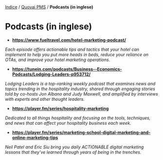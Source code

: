 [Indice](index.md) / [Quovai PMS](quovai-pms-it.md) / **Podcasts (in inglese)**

# Podcasts (in inglese)

- **https://www.fueltravel.com/hotel-marketing-podcast/**

*Each episode offers actionable tips and tactics that your hotel can implement to help you put more heads in beds, reduce your reliance on OTAs, and improve your hotel marketing operations.* 

- **https://tunein.com/podcasts/Business--Economics-Podcasts/Lodging-Leaders-p953712/**

*Lodging Leaders is a top-ranking weekly podcast that examines news and topics trending in the hospitality industry, shared through engaging stories told by co-hosts Jon Albano and Judy Maxwell, and amplified by interviews with experts and other thought leaders.*

- **https://player.fm/series/hospitality-marketing**

*Dedicated to all things hospitality and focusing on the tools, techniques, and news that can affect your hospitality business each week.*

-  **https://player.fm/series/marketing-school-digital-marketing-and-online-marketing-tips**

*Neil Patel and Eric Siu bring you daily ACTIONABLE digital marketing lessons that they've learned through years of being in the trenches.* 